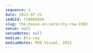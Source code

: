 ```yaml
---
sequence: 1
date: 2023-07-23
imdbId: tt0085694
slug: the-house-on-sorority-row-1982
venue: null
venueNotes: null
medium: Blu-ray
mediumNotes: MVD Visual, 2021
---
```


